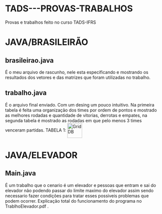 # TADS---PROVAS-TRABALHOS
Provas e trabalhos feito no curso TADS-IFRS

# JAVA/BRASILEIRÃO

<h2>brasileirao.java</h2>
É o meu arquivo de rascunho, nele esta especificando e mostrando os resultados dos vetores e das matrizes que foram utilizadas no trabalho.

<h2>trabalho.java</h2>
É o arquivo final enviado. Com um desing um pouco intuitivo. Na primeira tabela é feita uma organização dos times por ordem de pontos e mostrado as melhores rodadas e quantidade de vitorias, derrotas e empates, na segunda tabela é mostrado as rodadas em que pelo menos 3 times venceram partidas.
TABELA 1:
<img src="https://raw.githubusercontent.com/zPASP/TADS---PROVAS-TRABALHOS/master/brasileirao/tabela%201.png" align="center" height="48" alt="GridDB"/>

# JAVA/ELEVADOR


<h2>Main.java</h2>
É um trabalho que o cenario é um elevador e pessoas que entram e sai do elevador não podendo passar do limite maximo do elevador assim sendo necessario fazer condições para tratar esses possiveis problemas que podem ocorrer. Explicação total do funcionamento do programa no TrablhoElevador.pdf .
